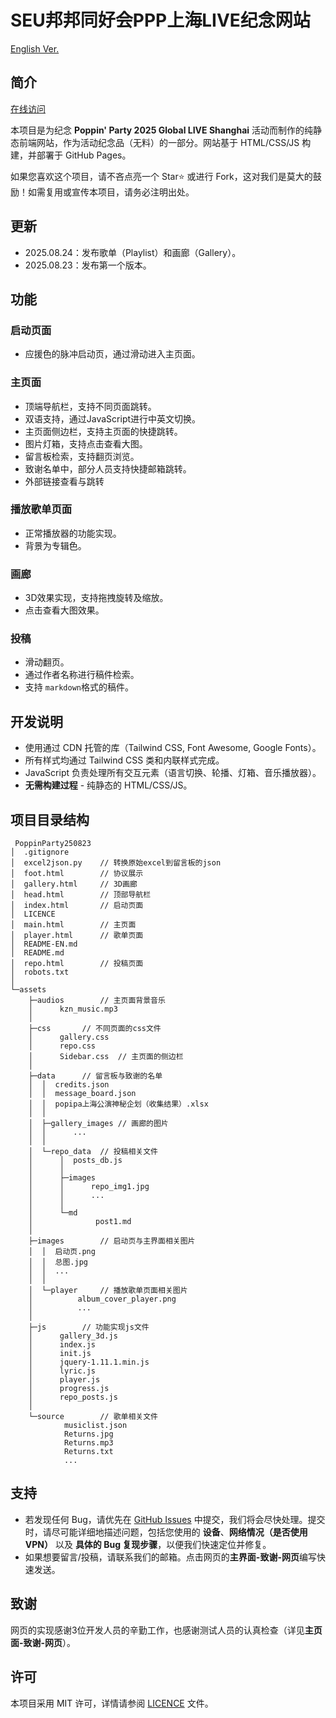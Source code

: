 # SEU邦邦同好会PPP上海LIVE纪念网站

[English Ver.](README-EN.md)

## 简介

[在线访问](https://therm4l.github.io/PoppinParty250823/)

本项目是为纪念 **Poppin' Party 2025 Global LIVE Shanghai** 活动而制作的纯静态前端网站，作为活动纪念品（无料）的一部分。网站基于 HTML/CSS/JS 构建，并部署于 GitHub Pages。

如果您喜欢这个项目，请不吝点亮一个 Star⭐ 或进行 Fork，这对我们是莫大的鼓励！如需复用或宣传本项目，请务必注明出处。

## 更新

- 2025.08.24：发布歌单（Playlist）和画廊（Gallery）。
- 2025.08.23：发布第一个版本。

## 功能

### 启动页面

- 应援色的脉冲启动页，通过滑动进入主页面。

### 主页面

- 顶端导航栏，支持不同页面跳转。
- 双语支持，通过JavaScript进行中英文切换。
- 主页面侧边栏，支持主页面的快捷跳转。
- 图片灯箱，支持点击查看大图。
- 留言板检索，支持翻页浏览。
- 致谢名单中，部分人员支持快捷邮箱跳转。
- 外部链接查看与跳转

### 播放歌单页面

- 正常播放器的功能实现。
- 背景为专辑色。

### 画廊

- 3D效果实现，支持拖拽旋转及缩放。
- 点击查看大图效果。

### 投稿

- 滑动翻页。
- 通过作者名称进行稿件检索。
- 支持 `markdown`格式的稿件。

## 开发说明

* 使用通过 CDN 托管的库（Tailwind CSS, Font Awesome, Google Fonts）。
* 所有样式均通过 Tailwind CSS 类和内联样式完成。
* JavaScript 负责处理所有交互元素（语言切换、轮播、灯箱、音乐播放器）。
* **无需构建过程** - 纯静态的 HTML/CSS/JS。

## 项目目录结构

```
 PoppinParty250823
│  .gitignore 
│  excel2json.py	// 转换原始excel到留言板的json
│  foot.html		// 协议展示
│  gallery.html		// 3D画廊
│  head.html		// 顶部导航栏
│  index.html		// 启动页面
│  LICENCE
│  main.html		// 主页面
│  player.html		// 歌单页面
│  README-EN.md
│  README.md
│  repo.html		// 投稿页面
│  robots.txt
│  
└─assets
    ├─audios		// 主页面背景音乐
    │      kzn_music.mp3
    │  
    ├─css		// 不同页面的css文件
    │      gallery.css
    │      repo.css
    │      Sidebar.css	// 主页面的侧边栏
    │  
    ├─data		// 留言板与致谢的名单
    │  │  credits.json
    │  │  message_board.json
    │  │  popipa上海公演神秘企划（收集结果）.xlsx
    │  │  
    │  ├─gallery_images	// 画廊的图片
    │  │      ...
    │  │  
    │  └─repo_data	// 投稿相关文件
    │      │  posts_db.js
    │      │  
    │      ├─images
    │      │      repo_img1.jpg
    │      │      ...
    │      │  
    │      └─md
    │              post1.md
    │  
    ├─images		// 启动页与主界面相关图片
    │  │  启动页.png
    │  │  总图.jpg
    │  │  ...
    │  │  
    │  └─player		// 播放歌单页面相关图片
    │          album_cover_player.png
    │          ...
    │  
    ├─js		// 功能实现js文件
    │      gallery_3d.js
    │      index.js
    │      init.js
    │      jquery-1.11.1.min.js
    │      lyric.js
    │      player.js
    │      progress.js
    │      repo_posts.js
    │  
    └─source		// 歌单相关文件
            musiclist.json
            Returns.jpg
            Returns.mp3
            Returns.txt
            ...
```

## 支持

- 若发现任何 Bug，请优先在 [GitHub Issues](https://github.com/Therm4l/PoppinParty250823/issues) 中提交，我们将会尽快处理。提交时，请尽可能详细地描述问题，包括您使用的 **设备**、**网络情况（是否使用VPN）** 以及 **具体的 Bug 复现步骤**，以便我们快速定位并修复。
- 如果想要留言/投稿，请联系我们的邮箱。点击网页的**主界面-致谢-网页**编写快速发送。

## 致谢

网页的实现感谢3位开发人员的辛勤工作，也感谢测试人员的认真检查（详见**主页面-致谢-网页**）。

## 许可

本项目采用 MIT 许可，详情请参阅 [LICENCE](LICENCE) 文件。

